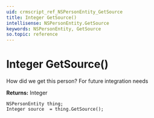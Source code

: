 ```yaml
---
uid: crmscript_ref_NSPersonEntity_GetSource
title: Integer GetSource()
intellisense: NSPersonEntity.GetSource
keywords: NSPersonEntity, GetSource
so.topic: reference
---
```


# Integer GetSource()

How did we get this person? For future integration needs

**Returns:** Integer

```crmscript
NSPersonEntity thing;
Integer source  = thing.GetSource();
```

